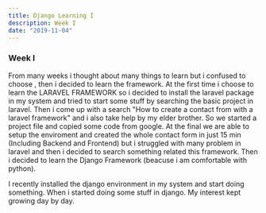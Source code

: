 ```yaml
---
title: Django Learning I
description: Week I
date: "2019-11-04"
---
```


### Week I

From many weeks i thought about many things to learn but i confused to choose , then i decided to learn the framework. At the first time i choose to learn the LARAVEL FRAMEWORK so i decided to install the laravel package in my system and tried to start some stuff by searching  the basic project in laravel. Then i come up with a search "How to create a contact from with a laravel framework" and i also take help by my elder brother. So we started a project file and copied some code from google. At the final we are able to setup the enviroment and created the whole contact form in just 15 min (Including Backend and Frontend) but i struggled with many problem in laravel and then i decided to search something related this framework. Then i decided to learn the Django Framework (beacuse i am comfortable with python).


I recently installed the django environment in my system and start doing something. When i started doing some stuff in django. My interest kept growing day by day.